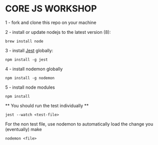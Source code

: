 # CORE JS WORKSHOP

1 - fork and clone this repo on your machine


2 - install or update nodejs to the latest version (8):

```
brew install node
```

3 - install [Jest](https://facebook.github.io/jest/) globally:

```
npm install -g jest
```

4 - install nodemon globally

```
npm install -g nodemon
```

5 - install node modules

```
npm install
```

** You should run the test individually **

```
jest --watch <test-file>
```

For the non test file, use nodemon to automatically load the change you (eventually) make

```
nodemon <file>
```

